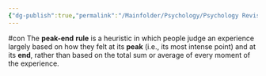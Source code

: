 ```yaml
---
{"dg-publish":true,"permalink":"/Mainfolder/Psychology/Psychology Revision/Concepts/Peak-end rule/"}
---
```


#con 
The **peak-end** **rule** is a heuristic in which people judge an experience largely based on how they felt at its **peak** (i.e., its most intense point) and at its **end**, rather than based on the total sum or average of every moment of the experience.